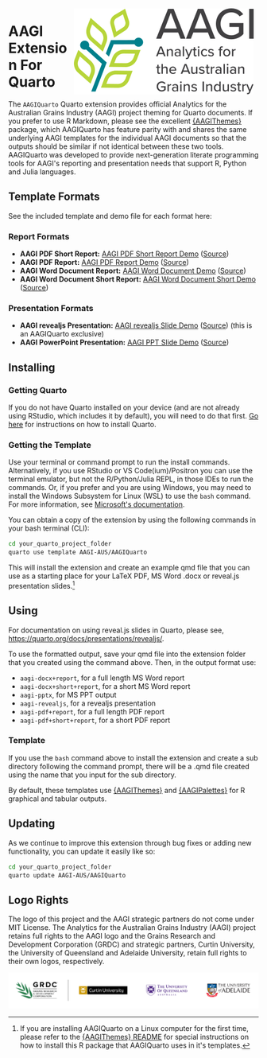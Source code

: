 <img src="docs/demos/assets/aagi-logo.svg" align="right" style="margin:10px" />

# AAGI Extension For Quarto

The `AAGIQuarto` Quarto extension provides official Analytics for the Australian Grains Industry (AAGI) project theming for Quarto documents.
If you prefer to use R Markdown, please see the excellent [{AAGIThemes}](https://github.com/AAGI-AUS/AAGITemplates) package, which AAGIQuarto has feature parity with and shares the same underlying AAGI templates for the individual AAGI documents so that the outputs should be similar if not identical between these two tools.
AAGIQuarto was developed to provide next-generation literate programming tools for AAGI's reporting and presentation needs that support R, Python and Julia languages.

## Template Formats

See the included template and demo file for each format here:

### Report Formats

- **AAGI PDF Short Report:** [AAGI PDF Short Report Demo](https://aagi-aus.github.io/AAGIQuarto/demos/template-pdf-short-report+short+report.pdf) ([Source](https://github.com/AAGI-AUS/AAGIQuarto/blob/main/docs/demos/template-pdf-report.qmd))
- **AAGI PDF Report:** [AAGI PDF Report Demo](https://aagi-aus.github.io/AAGIQuarto/demos/template-pdf-report+report.pdf) ([Source](https://github.com/AAGI-AUS/AAGIQuarto/blob/main/docs/demos/template-pdf-report.qmd))
- **AAGI Word Document Report:** [AAGI Word Document Demo](https://aagi-aus.github.io/AAGIQuarto/demos/template-docx-report.docx) ([Source](https://github.com/AAGI-AUS/AAGIQuarto/blob/main/docs/demos/template-docx-report.qmd))
- **AAGI Word Document Short Report:** [AAGI Word Document Short Demo](demos/template-docx-short-report.docx) ([Source](https://github.com/AAGI-AUS/AAGIQuarto/blob/main/docs/demos/template-docx-short-report.qmd))

### Presentation Formats

- **AAGI revealjs Presentation:** [AAGI revealjs Slide Demo](https://aagi-aus.github.io/AAGIQuarto/demos/template-revealjs.html#/title-slide) ([Source](https://github.com/AAGI-AUS/AAGIQuarto/blob/main/docs/demos/template-revealjs.qmd)) (this is an AAGIQuarto exclusive)
- **AAGI PowerPoint Presentation:** [AAGI PPT Slide Demo](https://aagi-aus.github.io/AAGIQuarto/demos/template-pptx.pptx) ([Source](https://github.com/AAGI-AUS/AAGIQuarto/blob/main/docs/demos/template-pptx.qmd))

## Installing

### Getting Quarto

If you do not have Quarto installed on your device (and are not already using RStudio, which includes it by default), you will need to do that first.
[Go here](https://quarto.org/docs/get-started/) for instructions on how to install Quarto.

### Getting the Template

Use your terminal or command prompt to run the install commands.
Alternatively, if you use RStudio or VS Code(ium)/Positron you can use the terminal emulator, but not the R/Python/Julia REPL, in those IDEs to run the commands.
Or, if you prefer and you are using Windows, you may need to install the Windows Subsystem for Linux (WSL) to use the `bash` command.
For more information, see [Microsoft's documentation](https://docs.microsoft.com/en-us/windows/wsl/install).

You can obtain a copy of the extension by using the following commands in your bash terminal (CLI):

```bash
cd your_quarto_project_folder
quarto use template AAGI-AUS/AAGIQuarto
```

This will install the extension and create an example qmd file that you can use as a starting place for your LaTeX PDF, MS Word .docx or reveal.js presentation slides.[^1]

## Using

For documentation on using reveal.js slides in Quarto, please see,
<https://quarto.org/docs/presentations/revealjs/>.

To use the formatted output, save your qmd file into the extension folder that you created using the command above.
Then, in the output format use:

- `aagi-docx+report`, for a full length MS Word report
- `aagi-docx+short+report`, for a short MS Word report
- `aagi-pptx`, for MS PPT output
- `aagi-revealjs`, for a revealjs presentation
- `aagi-pdf+report`, for a full length PDF report
- `aagi-pdf+short+report`, for a short PDF report

### Template

If you use the `bash` command above to install the extension and create a sub directory following the command prompt, there
will be a .qmd file created using the name that you input for the sub directory.

By default, these templates use [{AAGIThemes}](https://aagi-aus.github.io/AAGIThemes/) and [{AAGIPalettes}](https://aagi-aus.github.io/AAGIPalettes/) for R graphical and tabular outputs.

## Updating

As we continue to improve this extension through bug fixes or adding new functionality, you can update it easily like so:

```bash
cd your_quarto_project_folder
quarto update AAGI-AUS/AAGIQuarto
```

## Logo Rights

The logo of this project and the AAGI strategic partners do not come under MIT License.
The Analytics for the Australian Grains Industry (AAGI) project retains full rights to the AAGI logo and the Grains Research and Development Corporation (GRDC) and strategic partners, Curtin University, the University of Queensland and Adelaide University, retain full rights to their own logos, respectively.

![](docs/demos/assets/Partners.svg)

[^1]: If you are installing AAGIQuarto on a Linux computer for the first time, please refer to the [{AAGIThemes} README](https://github.com/AAGI-AUS/AAGIThemes#note-for-linux-users) for special instructions on how to install this R package that AAGIQuarto uses in it's templates.
